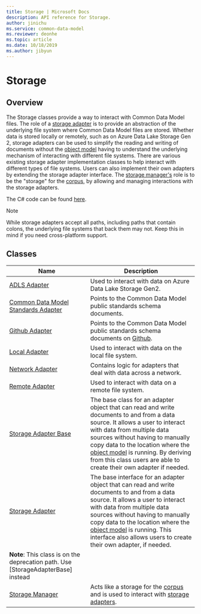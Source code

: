 ```yaml
---
title: Storage | Microsoft Docs
description: API reference for Storage.
author: jinichu
ms.service: common-data-model
ms.reviewer: deonhe 
ms.topic: article
ms.date: 10/18/2019
ms.author: jibyun
---
```


# Storage

## Overview

The Storage classes provide a way to interact with Common Data Model files. The role of a [storage adapter](storageadapter.md) is to provide an abstraction of the underlying file system where Common Data Model files are stored. Whether data is stored locally or remotely, such as on Azure Data Lake Storage Gen 2, storage adapters can be used to simplify the reading and writing of documents without the [object model](../cdm/cdm.md) having to understand the underlying mechanism of interacting with different file systems. There are various existing storage adapter implementation classes to help interact with different types of file systems. Users can also implement their own adapters by extending the storage adapter interface. The [storage manager's](storagemanager.md) role is to be the "storage" for the [corpus](../cdm/corpus.md), by allowing and managing interactions with the storage adapters.

The C# code can be found [here](https://github.com/microsoft/CDM/tree/master/objectModel/CSharp/Microsoft.CommonDataModel.ObjectModel/Storage).

>[!NOTE]
>While storage adapters accept all paths, including paths that contain colons, the underlying file systems that back them may not. Keep this in mind if you need cross-platform support.

## Classes
|Name|Description|
|---|---|
|[ADLS Adapter](adlsadapter.md)|Used to interact with data on Azure Data Lake Storage Gen2.|
|[Common Data Model Standards Adapter](cdmstandardsadapter.md)|Points to the Common Data Model public standards schema documents.|
|[Github Adapter](githubadapter.md)|Points to the Common Data Model public standards schema documents on [Github](https://github.com/microsoft/CDM/tree/master/schemaDocuments).|
|[Local Adapter](localadapter.md)|Used to interact with data on the local file system.|
|[Network Adapter](networkadapter.md)|Contains logic for adapters that deal with data across a network.|
|[Remote Adapter](remoteadapter.md)|Used to interact with data on a remote file system.|
|[Storage Adapter Base](storageadapterbase.md)|The base class for an adapter object that can read and write documents to and from a data source. It allows a user to interact with data from multiple data sources without having to manually copy data to the location where the [object model](../cdm/cdm.md) is running. By deriving from this class users are able to create their own adapter if needed.|
|[Storage Adapter](storageadapter.md)|The base interface for an adapter object that can read and write documents to and from a data source. It allows a user to interact with data from multiple data sources without having to manually copy data to the location where the [object model](../cdm/cdm.md) is running. This interface also allows users to create their own adapter, if needed.
**Note**: This class is on the deprecation path. Use [StorageAdapterBase] instead|
|[Storage Manager](storagemanager.md)|Acts like a storage for the [corpus](../cdm/corpus.md) and is used to interact with [storage adapters](storageadapterbase.md).|
